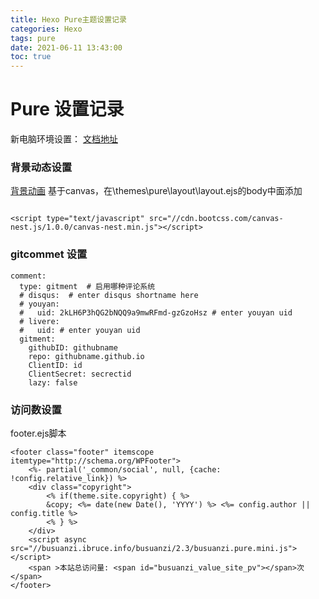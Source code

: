 ```yaml
---
title: Hexo Pure主题设置记录
categories: Hexo
tags: pure
date: 2021-06-11 13:43:00
toc: true
---
```


# Pure 设置记录

新电脑环境设置：
[文档地址](https://github.com/cofess/hexo-theme-pure/blob/master/README.cn.md)

### 背景动态设置
[背景动画](https://link.csdn.net/?target=https%3A%2F%2Fgithub.com%2Fhustcc%2Fcanvas-nest.js) 基于canvas，在\themes\pure\layout\layout.ejs的body中面添加

```

<script type="text/javascript" src="//cdn.bootcss.com/canvas-nest.js/1.0.0/canvas-nest.min.js"></script>

```

### gitcommet 设置

```
comment:
  type: gitment  # 启用哪种评论系统
  # disqus:  # enter disqus shortname here
  # youyan: 
  #   uid: 2kLH6P3hQG2bNQQ9a9mwRFmd-gzGzoHsz # enter youyan uid 
  # livere:
  #   uid: # enter youyan uid 
  gitment:
    githubID: githubname
    repo: githubname.github.io
    ClientID: id
    ClientSecret: secrectid
    lazy: false
```


### 访问数设置
footer.ejs脚本
```
<footer class="footer" itemscope itemtype="http://schema.org/WPFooter">
	<%- partial('_common/social', null, {cache: !config.relative_link}) %>
    <div class="copyright">
    	<% if(theme.site.copyright) { %>
        &copy; <%= date(new Date(), 'YYYY') %> <%= config.author || config.title %>
        <% } %>
    </div>
    <script async src="//busuanzi.ibruce.info/busuanzi/2.3/busuanzi.pure.mini.js"></script>
    <span >本站总访问量: <span id="busuanzi_value_site_pv"></span>次</span>
</footer>
```
